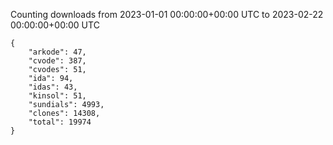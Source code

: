 
Counting downloads from 2023-01-01 00:00:00+00:00 UTC to 2023-02-22 00:00:00+00:00 UTC

```
{
    "arkode": 47,
    "cvode": 387,
    "cvodes": 51,
    "ida": 94,
    "idas": 43,
    "kinsol": 51,
    "sundials": 4993,
    "clones": 14308,
    "total": 19974
}
```
